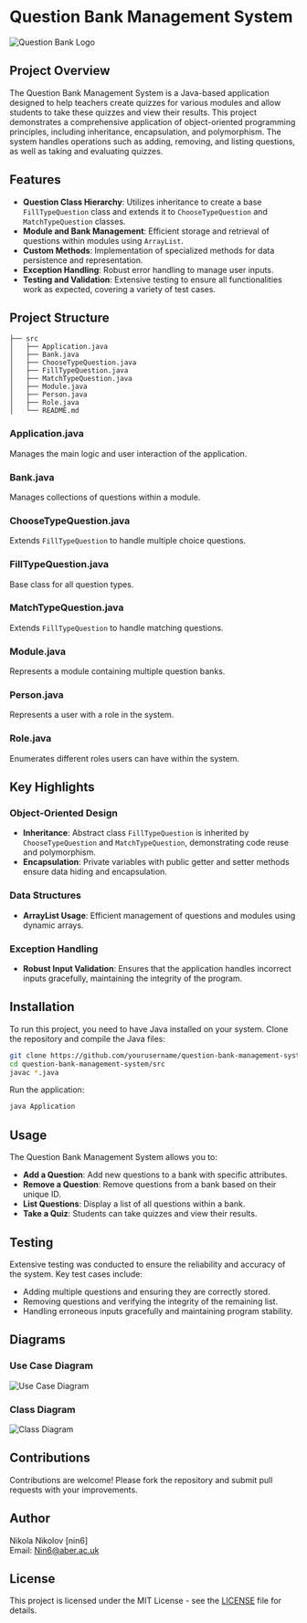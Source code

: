 
# Question Bank Management System

![Question Bank Logo](link-to-logo-image)

## Project Overview

The Question Bank Management System is a Java-based application designed to help teachers create quizzes for various modules and allow students to take these quizzes and view their results. This project demonstrates a comprehensive application of object-oriented programming principles, including inheritance, encapsulation, and polymorphism. The system handles operations such as adding, removing, and listing questions, as well as taking and evaluating quizzes.

## Features

- **Question Class Hierarchy**: Utilizes inheritance to create a base `FillTypeQuestion` class and extends it to `ChooseTypeQuestion` and `MatchTypeQuestion` classes.
- **Module and Bank Management**: Efficient storage and retrieval of questions within modules using `ArrayList`.
- **Custom Methods**: Implementation of specialized methods for data persistence and representation.
- **Exception Handling**: Robust error handling to manage user inputs.
- **Testing and Validation**: Extensive testing to ensure all functionalities work as expected, covering a variety of test cases.

## Project Structure

```plaintext
├── src
│   ├── Application.java
│   ├── Bank.java
│   ├── ChooseTypeQuestion.java
│   ├── FillTypeQuestion.java
│   ├── MatchTypeQuestion.java
│   ├── Module.java
│   ├── Person.java
│   ├── Role.java
│   └── README.md
```

### Application.java
Manages the main logic and user interaction of the application.

### Bank.java
Manages collections of questions within a module.

### ChooseTypeQuestion.java
Extends `FillTypeQuestion` to handle multiple choice questions.

### FillTypeQuestion.java
Base class for all question types.

### MatchTypeQuestion.java
Extends `FillTypeQuestion` to handle matching questions.

### Module.java
Represents a module containing multiple question banks.

### Person.java
Represents a user with a role in the system.

### Role.java
Enumerates different roles users can have within the system.

## Key Highlights

### Object-Oriented Design
- **Inheritance**: Abstract class `FillTypeQuestion` is inherited by `ChooseTypeQuestion` and `MatchTypeQuestion`, demonstrating code reuse and polymorphism.
- **Encapsulation**: Private variables with public getter and setter methods ensure data hiding and encapsulation.

### Data Structures
- **ArrayList Usage**: Efficient management of questions and modules using dynamic arrays.

### Exception Handling
- **Robust Input Validation**: Ensures that the application handles incorrect inputs gracefully, maintaining the integrity of the program.

## Installation

To run this project, you need to have Java installed on your system. Clone the repository and compile the Java files:

```bash
git clone https://github.com/yourusername/question-bank-management-system.git
cd question-bank-management-system/src
javac *.java
```

Run the application:

```bash
java Application
```

## Usage

The Question Bank Management System allows you to:

- **Add a Question**: Add new questions to a bank with specific attributes.
- **Remove a Question**: Remove questions from a bank based on their unique ID.
- **List Questions**: Display a list of all questions within a bank.
- **Take a Quiz**: Students can take quizzes and view their results.

## Testing

Extensive testing was conducted to ensure the reliability and accuracy of the system. Key test cases include:

- Adding multiple questions and ensuring they are correctly stored.
- Removing questions and verifying the integrity of the remaining list.
- Handling erroneous inputs gracefully and maintaining program stability.

## Diagrams

### Use Case Diagram
![Use Case Diagram](image_0.png)

### Class Diagram
![Class Diagram](image_1.png)


## Contributions

Contributions are welcome! Please fork the repository and submit pull requests with your improvements.

## Author

Nikola Nikolov [nin6]  
Email: [Nin6@aber.ac.uk](mailto:Nin6@aber.ac.uk)

## License

This project is licensed under the MIT License - see the [LICENSE](LICENSE) file for details.
